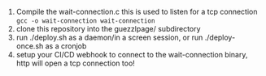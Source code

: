 1. Compile the wait-connection.c this is used to listen for a tcp connection `gcc -o wait-connection wait-connection`
2. clone this repository into the guezzlpage/ subdirectory
3. run ./deploy.sh as a daemon/in a screen session, or run ./deploy-once.sh as a cronjob
4. setup your CI/CD webhook to connect to the wait-connection binary, http will open a tcp connection too!
